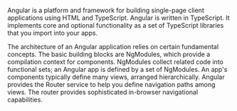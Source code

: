 Angular is a platform and framework for building single-page client applications using HTML and TypeScript. Angular is written in TypeScript. It implements core and optional functionality as a set of TypeScript libraries that you import into your apps.

The architecture of an Angular application relies on certain fundamental concepts. The basic building blocks are NgModules, which provide a compilation context for components. NgModules collect related code into functional sets; an Angular app is defined by a set of NgModules.
An app's components typically define many views, arranged hierarchically. Angular provides the Router service to help you define navigation paths among views. The router provides sophisticated in-browser navigational capabilities.


